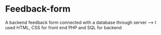 # Feedback-form
A backend feedback form connected with a database through server --> I used HTML, CSS for front end
PHP and SQL for backend 
